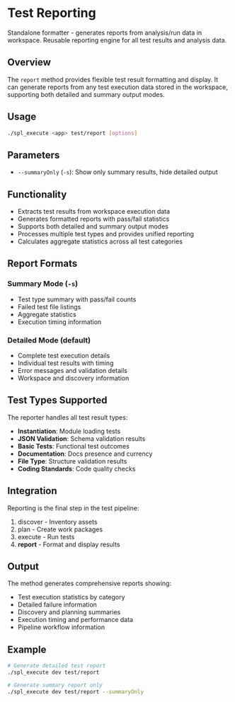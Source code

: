 # Test Reporting

Standalone formatter - generates reports from analysis/run data in workspace. Reusable reporting engine for all test results and analysis data.

## Overview

The `report` method provides flexible test result formatting and display. It can generate reports from any test execution data stored in the workspace, supporting both detailed and summary output modes.

## Usage

```bash
./spl_execute <app> test/report [options]
```

## Parameters

- `--summaryOnly` (`-s`): Show only summary results, hide detailed output

## Functionality

- Extracts test results from workspace execution data
- Generates formatted reports with pass/fail statistics
- Supports both detailed and summary output modes
- Processes multiple test types and provides unified reporting
- Calculates aggregate statistics across all test categories

## Report Formats

### Summary Mode (`-s`)
- Test type summary with pass/fail counts
- Failed test file listings
- Aggregate statistics
- Execution timing information

### Detailed Mode (default)
- Complete test execution details
- Individual test results with timing
- Error messages and validation details
- Workspace and discovery information

## Test Types Supported

The reporter handles all test result types:

- **Instantiation**: Module loading tests
- **JSON Validation**: Schema validation results
- **Basic Tests**: Functional test outcomes
- **Documentation**: Docs presence and currency
- **File Type**: Structure validation results  
- **Coding Standards**: Code quality checks

## Integration

Reporting is the final step in the test pipeline:

1. discover - Inventory assets
2. plan - Create work packages  
3. execute - Run tests
4. **report** - Format and display results

## Output

The method generates comprehensive reports showing:

- Test execution statistics by category
- Detailed failure information
- Discovery and planning summaries
- Execution timing and performance data
- Pipeline workflow information

## Example

```bash
# Generate detailed test report
./spl_execute dev test/report

# Generate summary report only
./spl_execute dev test/report --summaryOnly
```